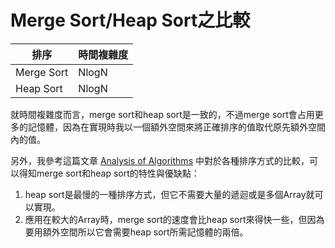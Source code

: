 # Merge Sort/Heap Sort之比較

排序       | 時間複雜度
-----------|----------
Merge Sort | NlogN
Heap Sort  | NlogN

就時間複雜度而言，merge sort和heap sort是一致的，不過merge sort會占用更多的記憶體，因為在實現時我以一個額外空間來將正確排序的值取代原先額外空間內的值。

另外，我參考這篇文章 [Analysis of Algorithms](http://www-cs-students.stanford.edu/~rashmi/projects/Sorting.pdf) 中對於各種排序方式的比較，可以得知merge sort和heap sort的特性與優缺點：
1. heap sort是最慢的一種排序方式，但它不需要大量的遞迴或是多個Array就可以實現。
2. 應用在較大的Array時，merge sort的速度會比heap sort來得快一些，但因為要用額外空間所以它會需要heap sort所需記憶體的兩倍。

